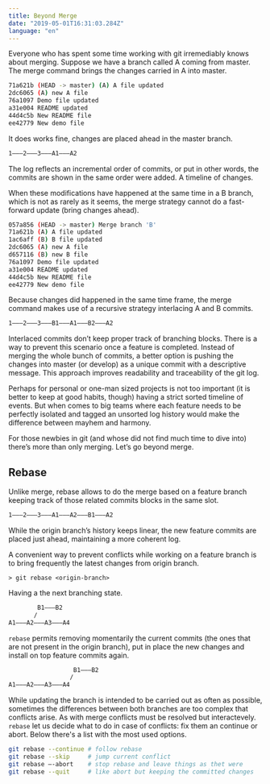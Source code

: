 ```yaml
---
title: Beyond Merge
date: "2019-05-01T16:31:03.284Z"
language: "en"
---
```


Everyone who has spent some time working with git irremediably knows about 
merging. Suppose we have a branch called A coming from master. The merge 
command brings the changes carried in A into master.

```bash
71a621b (HEAD -> master) (A) A file updated
2dc6065 (A) new A file
76a1097 Demo file updated
a31e004 README updated
44d4c5b New README file
ee42779 New demo file
```

It does works fine, changes are placed ahead in the master branch.

```bash
1———2———3———A1———A2
```

The log reflects an incremental order of commits, or put in other words, 
the commits are shown in the same order were added. A timeline of changes.

When these modifications have happened at the same time in a B branch, which 
is not as rarely as it seems, the merge strategy cannot do a fast-forward 
update (bring changes ahead).

```bash
057a856 (HEAD -> master) Merge branch 'B'
71a621b (A) A file updated
1ac6aff (B) B file updated
2dc6065 (A) new A file
d657116 (B) new B file
76a1097 Demo file updated
a31e004 README updated
44d4c5b New README file
ee42779 New demo file
```

Because changes did happened in the same time frame, the merge command makes 
use of a recursive strategy interlacing A and B commits.

```bash
1———2———3———B1———A1———B2———A2
```

Interlaced commits don’t keep proper track of branching blocks. There is a way 
to prevent this scenario once a feature is completed. Instead of merging the 
whole bunch of commits, a better option is pushing the changes into master (or 
develop) as a unique commit with a descriptive message. This approach improves 
readability and traceability of the git log.

Perhaps for personal or one-man sized projects is not too important (it is better 
to keep at good habits, though) having a strict sorted timeline of events. But 
when comes to big teams where each feature needs to be perfectly isolated and 
tagged an unsorted log history would make the difference between mayhem and 
harmony.

For those newbies in git (and whose did not find much time to dive into) 
there’s more than only merging. Let’s go beyond merge.

## Rebase

Unlike merge, rebase allows to do the merge based on a feature branch keeping 
track of those related commits blocks in the same slot.

```bash
1———2———3———A1———A2———B1———A2
```

While the origin branch’s history 
keeps linear, the new feature commits are placed just ahead, maintaining a 
more coherent log.

A convenient way to prevent conflicts while working on a feature branch is to 
bring frequently the latest changes from origin branch.

```git
> git rebase <origin-branch> 
```

Having a the next branching state.

```bash
        B1———B2
       /
A1———A2———A3———A4
```

`rebase` permits removing momentarily the current commits (the ones that are not 
present in the origin branch), put in place the new changes and install on top 
feature commits again.

```bash
                  B1———B2
                 /
A1———A2———A3———A4
```

While updating the branch is intended to be carried out as often as possible, 
sometimes the differences between both branches are too complex that conflicts 
arise. As with merge conflicts must be resolved but interactevely. `rebase` let 
us decide what to do in case of conflicts: fix them an continue or abort. Below
there's a list with the most used options.

```bash
git rebase --continue # follow rebase
git rebase --skip     # jump current conflict
git rebase —-abort    # stop rebase and leave things as thet were
git rebase --quit     # like abort but keeping the committed changes
```


